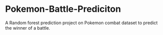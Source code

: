# Pokemon-Battle-Prediciton
A Random forest prediction project on Pokemon combat dataset to predict the winner of a battle.  

